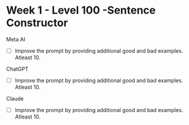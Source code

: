 
# Week 1 - Level 100 -Sentence Constructor

Meta AI
- [ ] Improve the prompt by providing additional good and bad examples. Atleast 10. 

ChatGPT
- [ ] Improve the prompt by providing additional good and bad examples. Atleast 10. 

Claude
- [ ] Improve the prompt by providing additional good and bad examples. Atleast 10. 

